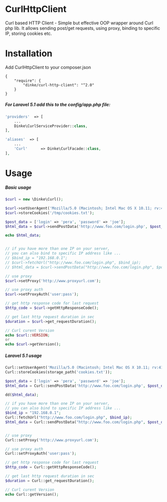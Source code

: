 CurlHttpClient
================
Curl based HTTP Client - Simple but effective OOP wrapper around Curl php lib.
It allows sending post/get requests, using proxy, binding to specific IP, storing cookies etc.

# Installation
Add CurlHttpClient to your composer.json

```
{
    "require": {
        "dinke/curl-http-client": "^2.0"
    }
}
```
##### For Laravel 5.1 add this to the config/app.php file: 
```php
'providers'  => [
	...
	Dinke\CurlServiceProvider::class,
],

'aliases'  => [
	...
	'Curl'      => Dinke\CurlFacade::class,
],
```

# Usage

##### Basic usage
```php
$curl = new \Dinke\Curl();

$curl->setUserAgent('Mozilla/5.0 (Macintosh; Intel Mac OS X 10.11; rv:41.0)');
$curl->storeCookies('/tmp/cookies.txt');

$post_data = ['login' => 'pera', 'password' => 'joe'];
$html_data = $curl->sendPostData('http://www.foo.com/login.php', $post_data);

echo $html_data;


// if you have more than one IP on your server,
// you can also bind to specific IP address like ...
// $bind_ip = "192.168.0.1";
// $curl->fetchUrl("http://www.foo.com/login.php", $bind_ip);
// $html_data = $curl->sendPostData("http://www.foo.com/login.php", $post_data, $bind_ip);

// use proxy
$curl->setProxy('http://www.proxyurl.com');

// use proxy auth
$curl->setProxyAuth('user:pass');

// get http response code for last request
$http_code = $curl->getHttpResponseCode();

// get last http request duration in sec
$duration = $curl->get_requestDuration();

// Curl curent Version
echo $curl::VERSION; 
or 
echo $curl->getVersion();
```

##### Laravel 5.1 usage
```php
Curl::setUserAgent('Mozilla/5.0 (Macintosh; Intel Mac OS X 10.11; rv:41.0)');
Curl::storeCookies(storage_path('cookies.txt'));

$post_data = ['login' => 'pera', 'password' => 'joe'];
$html_data = Curl::sendPostData('http://www.foo.com/login.php', $post_data);

dd($html_data);

// if you have more than one IP on your server,
// you can also bind to specific IP address like ...
$bind_ip = "192.168.0.1";
Curl::fetchUrl("http://www.foo.com/login.php", $bind_ip);
$html_data = Curl::sendPostData("http://www.foo.com/login.php", $post_data, $bind_ip);


// use proxy
Curl::setProxy('http://www.proxyurl.com');

// use proxy auth
Curl::setProxyAuth('user:pass');

// get http response code for last request
$http_code = Curl::getHttpResponseCode();

// get last http request duration in sec
$duration = Curl::get_requestDuration();

// Curl curent Version
echo Curl::getVersion();
```